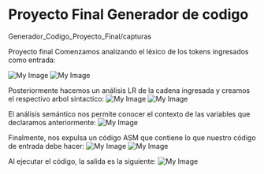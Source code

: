 # Proyecto Final Generador de codigo

Generador_Codigo_Proyecto_Final/capturas

Proyecto final
Comenzamos analizando el léxico de los tokens ingresados como entrada:

![My Image](/Proyecto%20final/images/Lexico1.png)
![My Image](/Proyecto%20final/images/Lexico2.png)

Posteriormente hacemos un análisis LR de la cadena ingresada y creamos el respectivo arbol sintactico:
![My Image](/Generador_Codigo_Proyecto_Final/capturas/captura1.jpeg)
![My Image](/Proyecto%20final/images/Sintactico2.png)

El análisis semántico nos permite conocer el contexto de las variables que declaramos anteriormente: 
![My Image](/Proyecto%20final/images/Semantico.png)

Finalmente, nos expulsa un código ASM que contiene lo que nuestro código de entrada debe hacer:
![My Image](/Proyecto%20final/images/Codigo1.png)
![My Image](/Proyecto%20final/images/Codigo2.png)

Al ejecutar el código, la salida es la siguiente: 
![My Image](/Proyecto%20final/images/Ejecucion.png)
